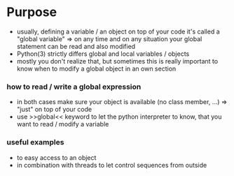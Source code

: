 #	Purpose

-	usually, defining a variable / an object on top of your code it's called a "global variable" => on any time and on any situation your global statement can be read and also modified
-	Python(3) strictly differs global and local variables / objects
-	mostly you don't realize that, but sometimes this is really important to know when to modify a global object in an own section

###	how to read / write a global expression

-	in both cases make sure your object is available (no class member, ...) => "just" on top of your code
-	use >>global<< keyword to let the python interpreter to know, that you want to read / modify a variable

###	useful examples
-	to easy access to an object
-	in combination with threads to let control sequences from outside